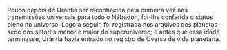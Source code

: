 ﻿Pouco depois de Urântia ser reconhecida pela primeira vez nas transmissões universais para todo o Nébadon, foi-lhe conferida o status pleno no universo. Logo a seguir, foi registrada nos arquivos dos planetas-sede dos setores menor e maior do superuniverso; e antes que essa idade terminasse, Urântia havia entrado no registro de Uversa de vida planetária.